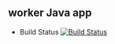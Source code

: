 ## worker Java app


  * Build Status 
  [![Build Status](http://34.118.119.157:8080/buildStatus/icon?job=instatove%2Fworker-build)](http://34.118.119.157:8080/job/instatove/job/worker-build/)
  
  
